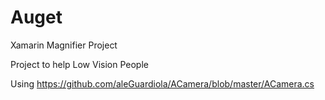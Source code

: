 # Auget
Xamarin Magnifier Project

Project to help Low Vision People

Using https://github.com/aleGuardiola/ACamera/blob/master/ACamera.cs 
